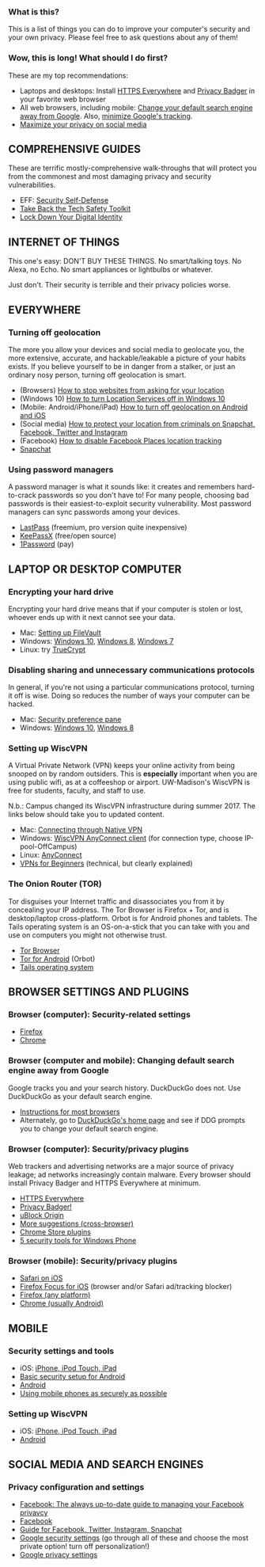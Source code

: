 ### What is this?

This is a list of things you can do to improve your computer's security and your own privacy. Please feel free to ask questions about any of them!

### Wow, this is long! What should I do first?

These are my top recommendations:

* Laptops and desktops: Install [HTTPS Everywhere](https://www.eff.org/https-everywhere) and [Privacy Badger](https://www.eff.org/privacybadger) in your favorite web browser
*  All web browsers, including mobile: [Change your default search engine away from Google](https://home.bt.com/tech-gadgets/computing/chrome-firefox-edge-internet-explorer-change-default-search-engine-11364117803672). Also, [minimize Google's tracking](https://myaccount.google.com/security).
*   [Maximize your privacy on social media](https://www.uc.edu/infosec/info/SocialMediaPrivacySettings.html)

## COMPREHENSIVE GUIDES

These are terrific mostly-comprehensive walk-throughs that will protect you from the commonest and most damaging privacy and security vulnerabilities.

*   EFF: [Security Self-Defense](https://ssd.eff.org/en)
*   [Take Back the Tech Safety Toolkit](https://www.takebackthetech.net/be-safe/safety-toolkit)
*   [Lock Down Your Digital Identity](http://femtechnet.org/csov/lock-down-your-digital-identity/)

## INTERNET OF THINGS

This one's easy: DON'T BUY THESE THINGS. No smart/talking toys. No Alexa, no Echo. No smart appliances or lightbulbs or whatever.

Just don't. Their security is terrible and their privacy policies worse.

## EVERYWHERE

### Turning off geolocation

The more you allow your devices and social media to geolocate you, the more extensive, accurate, and hackable/leakable a picture of your habits exists. If you believe yourself to be in danger from a stalker, or just an ordinary nosy person, turning off geolocation is smart.

* (Browsers) [How to stop websites from asking for your location](https://www.howtogeek.com/howto/16404/how-to-disable-the-new-geolocation-feature-in-google-chrome/)
* (Windows 10) [How to turn Location Services off in Windows 10](http://www.ilovefreesoftware.com/14/windows-10/turn-location-services-windows-10.html)
* (Mobile: Android/iPhone/iPad) [How to turn off geolocation on Android and iOS](https://whoer.net/blog/turn-off-geolocation-on-android-and-ios/)
* (Social media) [How to protect your location from criminals on Snapchat, Facebook, Twitter and Instagram](http://mashable.com/2016/10/03/how-to-hide-location-social-media/)
* (Facebook) [How to disable Facebook Places location tracking](https://www.lifewire.com/how-to-disable-facebook-places-location-tracking-2487718)
* [Snapchat](https://www.wired.com/story/how-to-turn-off-snapchat-snap-maps/)

### Using password managers

A password manager is what it sounds like: it creates and remembers hard-to-crack passwords so you don't have to! For many people, choosing bad passwords is their easiest-to-exploit security vulnerability. Most password managers can sync passwords among your devices.

*   [LastPass](https://www.lastpass.com/) (freemium, pro version quite inexpensive)
*   [KeePassX](https://www.keepassx.org/) (free/open source)
*   [1Password](https://1password.com/) (pay)

## LAPTOP OR DESKTOP COMPUTER

### Encrypting your hard drive

Encrypting your hard drive means that if your computer is stolen or lost, whoever ends up with it next cannot see your data.

*   Mac: [Setting up FileVault](https://support.apple.com/kb/PH25553?viewlocale=en_US&locale=en_US)
*   Windows: [Windows 10](http://www.howtogeek.com/234826/how-to-enable-full-disk-encryption-on-windows-10/), [Windows 8](http://arstechnica.com/information-technology/2013/10/windows-8-1-includes-seamless-automatic-disk-encryption-if-your-pc-supports-it/), [Windows 7](https://technet.microsoft.com/en-us/library/dd835565(v=ws.10).aspx)
*   Linux: try [TrueCrypt](http://www.howtogeek.com/howto/33255/how-to-secure-your-linux-pc-by-encrypting-your-hard-drive/)

### Disabling sharing and unnecessary communications protocols

In general, if you're not using a particular communications protocol, turning it off is wise. Doing so reduces the number of ways your computer can be hacked.

*   Mac: [Security preference pane](https://www.lifewire.com/use-mac-security-preference-pane-2260745)
*   Windows: [Windows 10](http://download.cnet.com/blog/download-blog/a-guide-to-windows-10-security-settings/), [Windows 8](http://www.makeuseof.com/tag/five-tips-managing-security-windows-8-1/)

### Setting up WiscVPN

A Virtual Private Network (VPN) keeps your online activity from being snooped on by random outsiders. This is **especially** important when you are using public wifi, as at a coffeeshop or airport. UW-Madison's WiscVPN is free for students, faculty, and staff to use.

N.b.: Campus changed its WiscVPN infrastructure during summer 2017. The links below should take you to updated content.

*   Mac: [Connecting through Native VPN](https://kb.wisc.edu/page.php?id=12534)
*   Windows: [WiscVPN AnyConnect client](https://kb.wisc.edu/page.php?id=11997) (for connection type, choose IP-pool-OffCampus)
* Linux: [AnyConnect](https://kb.wisc.edu/page.php?id=9120)
*   [VPNs for Beginners](https://www.bestvpn.com/blog/38176/vpns-beginners-need-know/) (technical, but clearly explained)

### The Onion Router (TOR)

Tor disguises your Internet traffic and disassociates you from it by concealing your IP address. The Tor Browser is Firefox + Tor, and is desktop/laptop cross-platform. Orbot is for Android phones and tablets. The Tails operating system is an OS-on-a-stick that you can take with you and use on computers you might not otherwise trust.

*   [Tor Browser](https://www.torproject.org/projects/torbrowser.html.en)
*   [Tor for Android](https://guardianproject.info/apps/orbot/) (Orbot)
*   [Tails operating system](https://tails.boum.org/)

## BROWSER SETTINGS AND PLUGINS

### Browser (computer): Security-related settings

*   [Firefox](http://www.pcworld.com/article/2039455/five-steps-to-ultimate-firefox-security.html)
*   [Chrome](https://ajarr.org/home/security-recommendations/item/57-google-chrome-browser-settings)

### Browser (computer and mobile): Changing default search engine away from Google

Google tracks you and your search history. DuckDuckGo does not. Use DuckDuckGo as your default search engine.

*   [Instructions for most browsers](https://home.bt.com/tech-gadgets/computing/chrome-firefox-edge-internet-explorer-change-default-search-engine-11364117803672)
*   Alternately, go to [DuckDuckGo's home page](https://duckduckgo.com/) and see if DDG prompts you to change your default search engine.

### Browser (computer): Security/privacy plugins

Web trackers and advertising networks are a major source of privacy leakage; ad networks increasingly contain malware. Every browser should install Privacy Badger and HTTPS Everywhere at minimum.

*   [HTTPS Everywhere](https://www.eff.org/https-everywhere)
*   [Privacy Badger!](https://www.eff.org/privacybadger)
*   [uBlock Origin](https://github.com/gorhill/uBlock/#installation)
*   [More suggestions (cross-browser)](http://skytechgeek.com/2016/12/5-must-have-privacy-add-ons-for-your-browser/)
*   [Chrome Store plugins](https://chrome.google.com/webstore/search/privacy)
*   [5 security tools for Windows Phone](https://blog.kaspersky.com/windows-8-security-apps/4881/)

### Browser (mobile): Security/privacy plugins

*   [Safari on iOS](http://www.idownloadblog.com/2016/01/14/safari-privacy-iphone-ipad/)
*   [Firefox Focus for iOS](https://itunes.apple.com/us/app/focus-by-firefox-content-blocking/id1055677337?mt=8) (browser and/or Safari ad/tracking blocker)
*   [Firefox (any platform)](https://addons.mozilla.org/en-US/firefox/extensions/privacy-security/)
*   [Chrome (usually Android)](https://chrome.google.com/webstore/search/privacy)

## MOBILE

### Security settings and tools

*   iOS: [iPhone, iPod Touch, iPad](http://www.zdnet.com/pictures/ios-10-iphone-ipad-privacy-security-settings/)
*   [Basic security setup for Android](https://securityinabox.org/en/guide/basic-setup/android)
*   [Android](https://www.trendmicro.com/vinfo/us/security/news/mobile-safety/7-android-security-hacks-you-need-to-do-right-now)
*   [Using mobile phones as securely as possible](https://securityinabox.org/en/guide/mobile-phones)

### Setting up WiscVPN

*   iOS: [iPhone, iPod Touch, iPad](https://kb.wisc.edu/page.php?id=38981)
*   [Android](https://kb.wisc.edu/page.php?id=25422)

## SOCIAL MEDIA AND SEARCH ENGINES

### Privacy configuration and settings

* [Facebook: The always up-to-date guide to managing your Facebook privavcy](https://lifehacker.com/5813990/the-always-up-to-date-guide-to-managing-your-facebook-privacy)
*   [Facebook](http://mashable.com/2016/11/29/facebook-privacy-checkup/#JDhKY_r0gqqp)
*   [Guide for Facebook, Twitter, Instagram, Snapchat](https://www.uc.edu/infosec/info/SocialMediaPrivacySettings.html)
*   [Google security settings](https://myaccount.google.com/security) (go through all of these and choose the most private option! turn off personalization!)
*   [Google privacy settings](https://myaccount.google.com/privacy)
